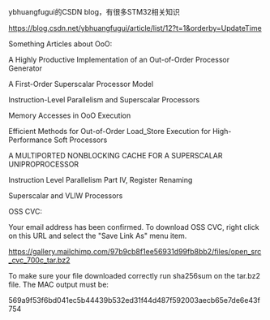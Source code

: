 ybhuangfugui的CSDN blog，有很多STM32相关知识

https://blog.csdn.net/ybhuangfugui/article/list/12?t=1&orderby=UpdateTime

Something Articles about OoO:

A Highly Productive Implementation of an Out-of-Order Processor Generator

A First-Order Superscalar Processor Model

Instruction-Level Parallelism and Superscalar Processors

Memory Accesses in OoO Execution

Efficient Methods for Out-of-Order Load_Store Execution for High-Performance Soft Processors

A MULTIPORTED NONBLOCKING CACHE FOR A SUPERSCALAR UNIPROPROCESSOR

Instruction Level Parallelism Part IV, Register Renaming

Superscalar and VLIW Processors

OSS CVC:

Your email address has been confirmed.  To download OSS CVC, right click on this URL and select the "Save Link As" menu item.

https://gallery.mailchimp.com/97b9cb8f1ee56931d99fb8bb2/files/open_src_cvc_700c_tar.bz2

To make sure your file downloaded correctly run sha256sum on the tar.bz2 file.  The MAC output must be:

569a9f53f6bd041ec5b44439b532ed31f44d487f592003aecb65e7de6e43f754
